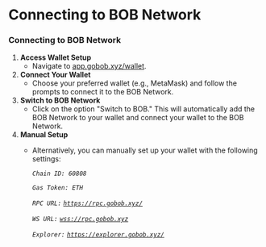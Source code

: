 # Connecting to BOB Network

### **Connecting to BOB Network**

1. **Access Wallet Setup**
   * Navigate to [app.gobob.xyz/wallet](https://app.gobob.xyz/wallet).
2. **Connect Your Wallet**
   * Choose your preferred wallet (e.g., MetaMask) and follow the prompts to connect it to the BOB Network.
3. **Switch to BOB Network**
   * Click on the option "Switch to BOB." This will automatically add the BOB Network to your wallet and connect your wallet to the BOB Network.
4. **Manual Setup**
   *   Alternatively, you can manually set up your wallet with the following settings:

       _`Chain ID: 60808`_

       _`Gas Token: ETH`_

       _`RPC URL:`_ [_`https://rpc.gobob.xyz/`_](https://rpc.gobob.xyz/)

       _`WS URL:`_ [_`wss://rpc.gobob.xyz`_](wss://rpc.gobob.xyz)

       _`Explorer:`_ [_`https://explorer.gobob.xyz/`_](https://explorer.gobob.xyz/)
